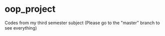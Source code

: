 # oop_project
Codes from my third semester subject
(Please go to the "master" branch to see everything)

